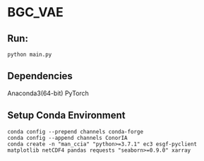 BGC_VAE
======

Run:
------
```
python main.py
```

Dependencies
------
Anaconda3(64-bit)
PyTorch

Setup Conda Environment
------
```
conda config --prepend channels conda-forge
conda config --append channels ConorIA
conda create -n "man_ccia" "python>=3.7.1" ec3 esgf-pyclient matplotlib netCDF4 pandas requests "seaborn>=0.9.0" xarray
```
